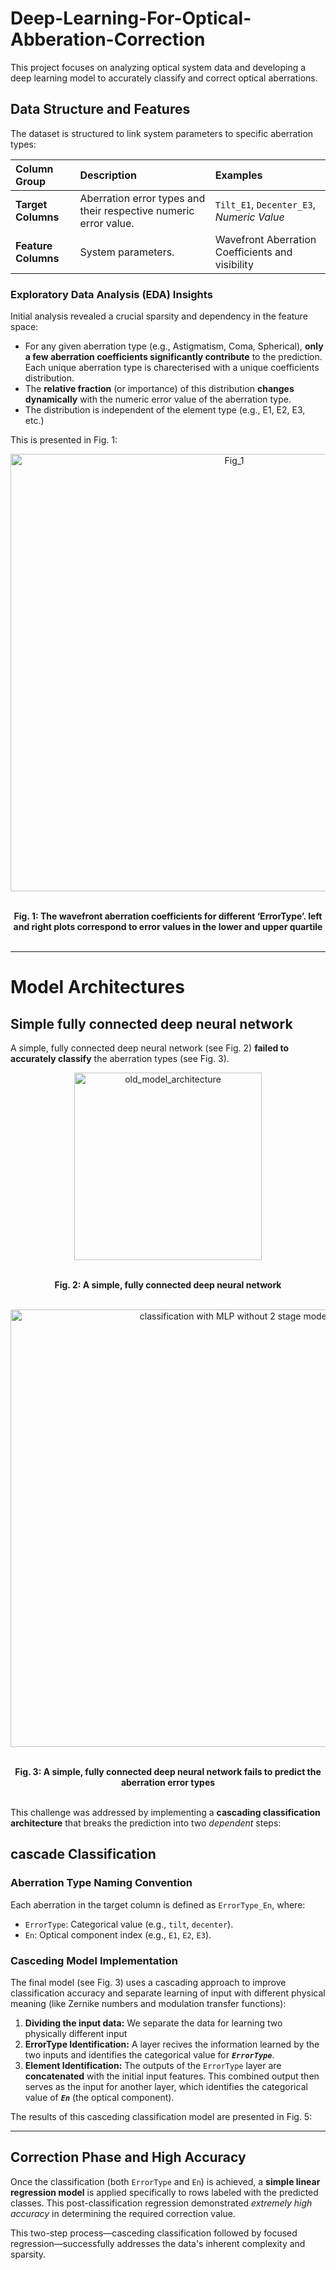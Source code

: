 # Deep-Learning-For-Optical-Abberation-Correction

This project focuses on analyzing optical system data and developing a deep learning model to accurately classify and correct optical aberrations.

## Data Structure and Features

The dataset is structured to link system parameters to specific aberration types:

| Column Group | Description | Examples |
| :--- | :--- | :--- |
| **Target Columns** | Aberration error types and their respective numeric error value. | `Tilt_E1`, `Decenter_E3`, *Numeric Value* |
| **Feature Columns** | System parameters. | Wavefront Aberration Coefficients and visibility|

### Exploratory Data Analysis (EDA) Insights

Initial analysis revealed a crucial sparsity and dependency in the feature space:

* For any given aberration type (e.g., Astigmatism, Coma, Spherical), **only a few aberration coefficients significantly contribute** to the prediction. Each unique aberration type is charecterised with a unique coefficients distribution.
* The **relative fraction** (or importance) of this distribution **changes dynamically** with the numeric error value of the aberration type.
* The distribution is independent of the element type (e.g., E1, E2, E3, etc.)

This is presented in Fig. 1: 

<div align="center">

  <img 
    width="700" 
    src="https://github.com/user-attachments/assets/7456b6d2-3101-435b-830e-9582a1d255eb" 
    alt="Fig_1" 
    style="display: block; margin: 0 auto; max-width: 100%; height: auto;"
  />

  <br>**Fig. 1: The wavefront aberration coefficients for different ‘ErrorType’. left and right plots correspond to error values in the lower and upper quartile**
  <br>
  <br>

</div>

---

# Model Architectures 
## Simple fully connected deep neural network
A simple, fully connected deep neural network (see Fig. 2) **failed to accurately classify** the aberration types (see Fig. 3). 

<div align="center">

  <img 
    width="300" 
    src="https://github.com/user-attachments/assets/ecfeb197-6098-4f1b-b41e-6800d6e92328" 
    alt="old_model_architecture" 
    style="display: block; margin: 0 auto; max-width: 100%; height: auto;"
  />

  <br>**Fig. 2: A simple, fully connected deep neural network**
  <br>
  <br>

</div>

<div align="center">

  <img 
    width="700" 
    src="https://github.com/user-attachments/assets/0202e0a2-cf46-41f3-ba29-7c311ea5aad8" 
    alt="classification with MLP without 2 stage model" 
    style="display: block; margin: 0 auto; max-width: 100%; height: auto;"
  />

  <br>**Fig. 3: A simple, fully connected deep neural network fails to predict the aberration error types**
  <br>
  <br>

</div>

This challenge was addressed by implementing a **cascading classification architecture** that breaks the prediction into two *dependent* steps:
## cascade Classification
### **Aberration Type Naming Convention**

Each aberration in the target column is defined as `ErrorType_En`, where:
* `ErrorType`: Categorical value (e.g., `tilt`, `decenter`).
* `En`: Optical component index (e.g., `E1`, `E2`, `E3`).

### **Casceding Model Implementation**

The final model (see Fig. 3) uses a cascading approach to improve classification accuracy and separate learning of input with different physical meaning (like Zernike numbers and modulation transfer functions):

1. **Dividing the input data:** We separate the data for learning two physically different input 
2.  **ErrorType Identification:** A layer recives the information learned by the two inputs and identifies the categorical value for ***`ErrorType`***.
3.  **Element Identification:** The outputs of the `ErrorType` layer are **concatenated** with the initial input features. This combined output then serves as the input for another layer, which identifies the categorical value of ***`En`*** (the optical component).

The results of this casceding classification model are presented in Fig. 5:



---

## Correction Phase and High Accuracy

Once the classification (both `ErrorType` and `En`) is achieved, a **simple linear regression model** is applied specifically to rows labeled with the predicted classes. This post-classification regression demonstrated *extremely high accuracy* in determining the required correction value.

This two-step process—casceding classification followed by focused regression—successfully addresses the data's inherent complexity and sparsity.

